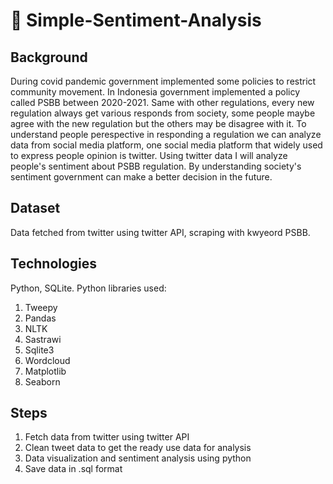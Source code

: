 <h1> 📰 Simple-Sentiment-Analysis </h1>

## Background
During covid pandemic government implemented some policies to restrict community movement. In Indonesia government implemented a policy called PSBB between 2020-2021. Same with other regulations, every new regulation always get various responds from society, some people maybe agree with the new regulation but the others may be disagree with it. 
To understand people perespective in responding a regulation we can analyze data from social media platform, one social media platform that widely used to express people opinion is twitter. Using twitter data I will analyze people's sentiment about PSBB regulation. By understanding society's sentiment government can make a better decision in the future. 

## Dataset
Data fetched from twitter using twitter API, scraping with kwyeord PSBB.

## Technologies
Python, SQLite. 
Python libraries used: 
1. Tweepy
2. Pandas
3. NLTK
4. Sastrawi
5. Sqlite3
6. Wordcloud
7. Matplotlib
8. Seaborn

## Steps
1. Fetch data from twitter using twitter API
2. Clean tweet data to get the ready use data for analysis
3. Data visualization and sentiment analysis using python
4. Save data in .sql format


